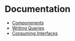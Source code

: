 # Documentation

- [Componenents](Components.md)
- [Writing Queries](WritingQueries.md)
- [Consuming Interfaces](ConsumingInterfaces.md)